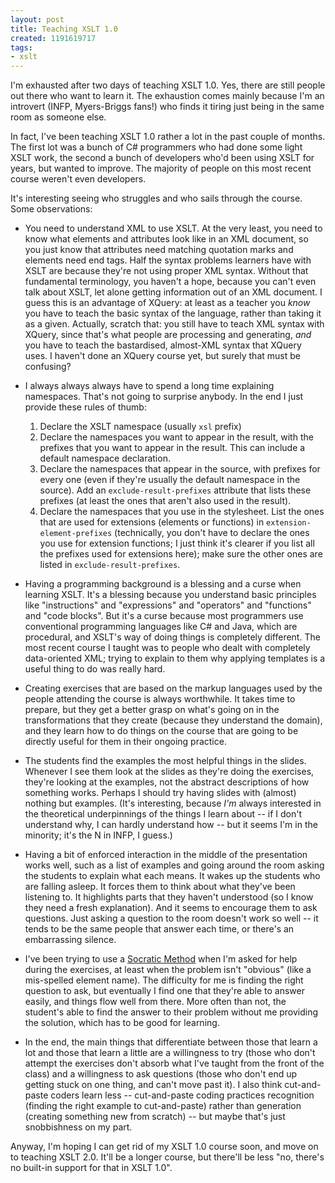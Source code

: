 ```yaml
---
layout: post
title: Teaching XSLT 1.0
created: 1191619717
tags:
- xslt
---
```

I'm exhausted after two days of teaching XSLT 1.0. Yes, there are still people out there who want to learn it. The exhaustion comes mainly because I'm an introvert (INFP, Myers-Briggs fans!) who finds it tiring just being in the same room as someone else.

In fact, I've been teaching XSLT 1.0 rather a lot in the past couple of months. The first lot was a bunch of C# programmers who had done some light XSLT work, the second a bunch of developers who'd been using XSLT for years, but wanted to improve. The majority of people on this most recent course weren't even developers.

It's interesting seeing who struggles and who sails through the course. Some observations:

  * You need to understand XML to use XSLT. At the very least, you need to know what elements and attributes look like in an XML document, so you just know that attributes need matching quotation marks and elements need end tags. Half the syntax problems learners have with XSLT are because they're not using proper XML syntax. Without that fundamental terminology, you haven't a hope, because you can't even talk about XSLT, let alone getting information out of an XML document. I guess this is an advantage of XQuery: at least as a teacher you *know* you have to teach the basic syntax of the language, rather than taking it as a given. Actually, scratch that: you still have to teach XML syntax with XQuery, since that's what people are processing and generating, *and* you have to teach the bastardised, almost-XML syntax that XQuery uses. I haven't done an XQuery course yet, but surely that must be confusing?

  * I always always always have to spend a long time explaining namespaces. That's not going to surprise anybody. In the end I just provide these rules of thumb:

    1. Declare the XSLT namespace (usually `xsl` prefix)
    2. Declare the namespaces you want to appear in the result, with the prefixes that you want to appear in the result. This can include a default namespace declaration.
    3. Declare the namespaces that appear in the source, with prefixes for every one (even if they're usually the default namespace in the source). Add an `exclude-result-prefixes` attribute that lists these prefixes (at least the ones that aren't also used in the result).
    4. Declare the namespaces that you use in the stylesheet. List the ones that are used for extensions (elements or functions) in `extension-element-prefixes` (technically, you don't have to declare the ones you use for extension functions; I just think it's clearer if you list all the prefixes used for extensions here); make sure the other ones are listed in `exclude-result-prefixes`.

  * Having a programming background is a blessing and a curse when learning XSLT. It's a blessing because you understand basic principles like "instructions" and "expressions" and "operators" and "functions" and "code blocks". But it's a curse because most programmers use conventional programming languages like C# and Java, which are procedural, and XSLT's way of doing things is completely different. The most recent course I taught was to people who dealt with completely data-oriented XML; trying to explain to them why applying templates is a useful thing to do was really hard.

  * Creating exercises that are based on the markup languages used by the people attending the course is always worthwhile. It takes time to prepare, but they get a better grasp on what's going on in the transformations that they create (because they understand the domain), and they learn how to do things on the course that are going to be directly useful for them in their ongoing practice.

  * The students find the examples the most helpful things in the slides. Whenever I see them look at the slides as they're doing the exercises, they're looking at the examples, not the abstract descriptions of how something works. Perhaps I should try having slides with (almost) nothing but examples. (It's interesting, because *I'm* always interested in the theoretical underpinnings of the things I learn about -- if I don't understand why, I can hardly understand how -- but it seems I'm in the minority; it's the N in INFP, I guess.)

  * Having a bit of enforced interaction in the middle of the presentation works well, such as a list of examples and going around the room asking the students to explain what each means. It wakes up the students who are falling asleep. It forces them to think about what they've been listening to. It highlights parts that they haven't understood (so I know they need a fresh explanation). And it seems to encourage them to ask questions. Just asking a question to the room doesn't work so well -- it tends to be the same people that answer each time, or there's an embarrassing silence.

  * I've been trying to use a [Socratic Method][1] when I'm asked for help during the exercises, at least when the problem isn't "obvious" (like a mis-spelled element name). The difficulty for me is finding the right question to ask, but eventually I find one that they're able to answer easily, and things flow well from there. More often than not, the student's able to find the answer to their problem without me providing the solution, which has to be good for learning.

[1]: http://www.garlikov.com/Soc_Meth.html "The Socratic Method in teaching"

  * In the end, the main things that differentiate between those that learn a lot and those that learn a little are a willingness to try (those who don't attempt the exercises don't absorb what I've taught from the front of the class) and a willingness to ask questions (those who don't end up getting stuck on one thing, and can't move past it). I also think cut-and-paste coders learn less -- cut-and-paste coding practices recognition (finding the right example to cut-and-paste) rather than generation (creating something new from scratch) -- but maybe that's just snobbishness on my part.

Anyway, I'm hoping I can get rid of my XSLT 1.0 course soon, and move on to teaching XSLT 2.0. It'll be a longer course, but there'll be less "no, there's no built-in support for that in XSLT 1.0".
